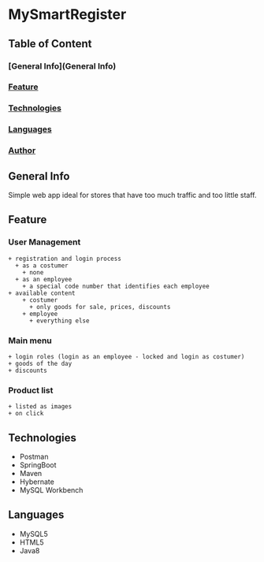 # MySmartRegister
## Table of Content
### [General Info](General Info)
### [Feature](Feature)
### [Technologies](Tehnologies)
### [Languages](Languages)
### [Author](Author)

## General Info
Simple web app ideal for stores that have too much traffic and too little staff.

## Feature
  ### User Management
    + registration and login process
      + as a costumer
        + none
      + as an employee
        + a special code number that identifies each employee
    + available content
      	+ costumer 
          + only goods for sale, prices, discounts
        + employee
          + everything else
  
  ### Main menu
    + login roles (login as an employee - locked and login as costumer)
    + goods of the day
    + discounts
    
  ### Product list
    + listed as images
    + on click 
    
## Technologies
  + Postman
  + SpringBoot
  + Maven
  + Hybernate
  + MySQL Workbench
  
## Languages
  + MySQL5
  + HTML5
  + Java8



